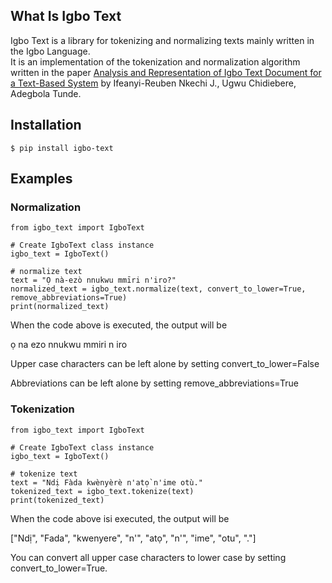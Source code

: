 ## What Is Igbo Text

Igbo Text is a library for tokenizing and normalizing texts mainly written in the Igbo Language.  
It is an implementation of the tokenization and normalization algorithm written in the paper <a href="https://www.researchgate.net/publication/318501476_Analysis_and_Representation_of_Igbo_Text_Document_for_a_Text-Based_System?enrichId=rgreq-8708d83d73199c40eb075b060e650734-XXX&enrichSource=Y292ZXJQYWdlOzMxODUwMTQ3NjtBUzo1MzkxNTM1MTczNDI3MjBAMTUwNTU1NTYyMzQ1MA%3D%3D&el=1_x_2&_esc=publicationCoverPdf">Analysis and Representation of Igbo Text Document for a Text-Based System</a> by Ifeanyi-Reuben Nkechi J., Ugwu Chidiebere, Adegbola Tunde.

## Installation

```
$ pip install igbo-text
```

## Examples

### Normalization

```
from igbo_text import IgboText

# Create IgboText class instance
igbo_text = IgboText()

# normalize text 
text = "Ọ nà-ezò nnukwu mmīri n'iro?"
normalized_text = igbo_text.normalize(text, convert_to_lower=True, remove_abbreviations=True)
print(normalized_text)
```

When the code above is executed, the output will be  

ọ na ezo nnukwu mmiri n iro

Upper case characters can be left alone by setting convert_to_lower=False

Abbreviations can be left alone by setting remove_abbreviations=True

### Tokenization

```
from igbo_text import IgboText

# Create IgboText class instance
igbo_text = IgboText()

# tokenize text
text = "Ndị Fàda kwènyèrè n'atọ̀ n'ime otù."
tokenized_text = igbo_text.tokenize(text)
print(tokenized_text)
```

When the code above isi executed, the output will be

["Ndị", "Fada", "kwenyere", "n'", "atọ", "n'", "ime", "otu", "."]

You can convert all upper case characters to lower case by setting convert_to_lower=True.